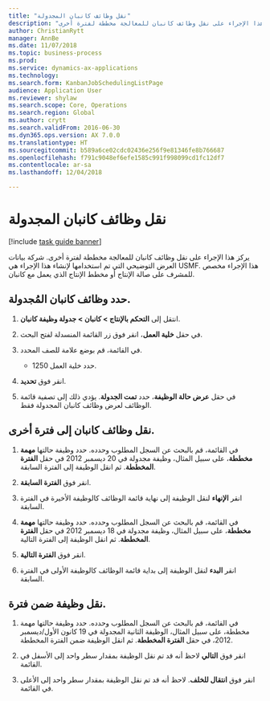 ```yaml
--- 
title: "نقل وظائف كانبان المجدولة"
description: "يركز هذا الإجراء على نقل وظائف كانبان للمعالجة مخططة لفترة أخرى."
author: ChristianRytt
manager: AnnBe
ms.date: 11/07/2018
ms.topic: business-process
ms.prod: 
ms.service: dynamics-ax-applications
ms.technology: 
ms.search.form: KanbanJobSchedulingListPage
audience: Application User
ms.reviewer: shylaw
ms.search.scope: Core, Operations
ms.search.region: Global
ms.author: crytt
ms.search.validFrom: 2016-06-30
ms.dyn365.ops.version: AX 7.0.0
ms.translationtype: HT
ms.sourcegitcommit: b589a6ce02cdc02436e256f9e81346fe8b766687
ms.openlocfilehash: f791c9048ef6efe1585c991f998099cd1fc12df7
ms.contentlocale: ar-sa
ms.lasthandoff: 12/04/2018

---
```


# <a name="move-scheduled-kanban-jobs"></a>نقل وظائف كانبان المجدولة

[!include [task guide banner](../../includes/task-guide-banner.md)]

يركز هذا الإجراء على نقل وظائف كانبان للمعالجة مخططة لفترة أخرى. شركة بيانات العرض التوضيحي التي تم استخدامها لإنشاء هذا الإجراء هي USMF. هذا الإجراء مخصص للمشرف على صالة الإنتاج‬ أو مخطط الإنتاج‬ الذي يعمل مع كانبان.

## <a name="select-scheduled-kanban-jobs"></a>حدد وظائف كانبان المُجدولة. 

1. انتقل إلى **التحكم بالإنتاج > كانبان > جدولة وظيفة كانبان**. 

2. في حقل **خلية العمل**، انقر فوق زر القائمة المنسدلة لفتح البحث. 

3. في القائمة، قم بوضع علامة للصف المحدد. 
   - حدد خلية العمل 1250. 
4. انقر فوق **تحديد**. 

5. في حقل **عرض حالة الوظيفة**، حدد **تمت الجدولة**. يؤدي ذلك إلى تصفية قائمة الوظائف‬ لعرض وظائف كانبان المجدولة فقط. 

## <a name="move-kanban-jobs-to-a-different-period"></a>نقل وظائف كانبان إلى فترة أخرى. 

1. في القائمة، قم بالبحث عن السجل المطلوب وحدده. حدد وظيفة حالتها **مهمة مخططة**، على سبيل المثال، وظيفة مجدولة في 20 ديسمبر 2012 في حقل **الفترة المخططة**. ثم انقل الوظيفة إلى الفترة السابقة. 

2. انقر فوق **الفترة السابقة**. 

3. انقر **الإنهاء** لنقل الوظيفة إلى نهاية قائمة الوظائف كالوظيفة الأخيرة في الفترة السابقة. 

4. في القائمة، قم بالبحث عن السجل المطلوب وحدده. حدد وظيفة حالتها **مهمة مخططة**، على سبيل المثال، وظيفة مجدولة في 18 ديسمبر 2012 في حقل **الفترة المخططة**. ثم انقل الوظيفة إلى الفترة التالية. 

5. انقر فوق **الفترة التالية**. 

6. انقر **البدء** لنقل الوظيفة إلى بداية قائمة الوظائف كالوظيفة الأولى في الفترة السابقة. 

## <a name="move-a-job-within-a-period"></a>نقل وظيفة ضمن فترة. 

1. في القائمة، قم بالبحث عن السجل المطلوب وحدده. حدد وظيفة حالتها مهمة مخططة، على سبيل المثال، الوظيفة الثانية المجدولة في 19 كانون الأول/ديسمبر 2012، في حقل **الفترة المخططة**. ثم انقل الوظيفة ضمن الفترة المخططة. 

2. انقر فوق **التالي** لاحظ أنه قد تم نقل الوظيفة بمقدار سطر واحد إلى الأسفل في القائمة. 

3. انقر فوق **انتقال للخلف**. لاحظ أنه قد تم نقل الوظيفة بمقدار سطر واحد إلى الأعلى في القائمة.

